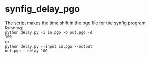 # synfig_delay_pgo
The script makes the time shift in the pgo file for the synfig program <br>
Running:<br>
<code>python delay.py -i in.pgo -o out.pgo -d 100</code><br>
 or<br>
<code>python delay.py --input in.pgo --output out.pgo --delay 100</code>
